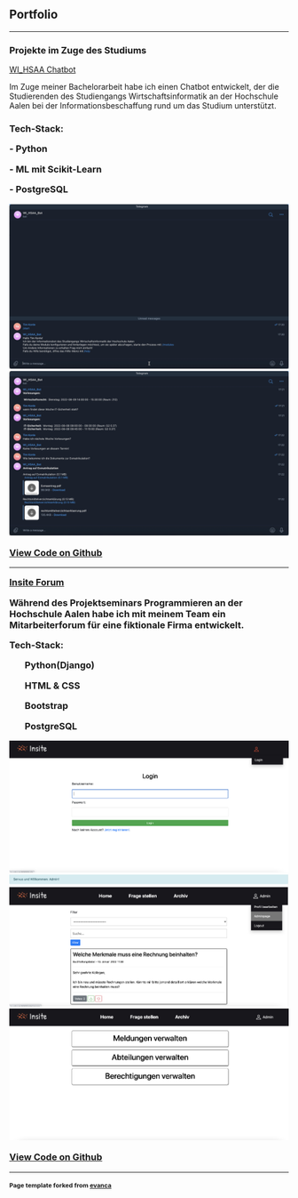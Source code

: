 ## Portfolio

---

### Projekte im Zuge des Studiums

[WI_HSAA Chatbot](/pdf/Bachelorarbeit_Tim_Konle.pdf)
<p>Im Zuge meiner Bachelorarbeit habe ich einen Chatbot entwickelt, der die Studierenden des Studiengangs Wirtschaftsinformatik an der Hochschule Aalen bei der Informationsbeschaffung rund um das Studium unterstützt.</p>
<h3>Tech-Stack:</p>
<p>- Python</p>
<p>- ML mit Scikit-Learn</p>
<p>- PostgreSQL</p>
<img src="images/WIHSAA_BOT.png?raw=true"/>
<img src="images/WIHSAA_BOT2.png?raw=true"/>

<p><a href="https://github.com/Kn3ule/WI_HSAA_Bot">View Code on Github</a></p>

---
[Insite Forum]()
<p>Während des Projektseminars Programmieren an der Hochschule Aalen habe ich mit meinem Team ein Mitarbeiterforum für eine fiktionale Firma entwickelt.</p>
<p>Tech-Stack:</p>
<ul>Python(Django)</ul>
<ul>HTML & CSS</ul>
<ul>Bootstrap</ul>
<ul>PostgreSQL</ul>
<img src="images/Insite_Start.png?raw=true"/>
<img src="images/Insite_Home.png?raw=true"/>
<img src="images/Insite_Menu.png?raw=true"/>

<p><a href="https://github.com/Projektseminar-Programmierung-Gruppe-4/ProgGr4">View Code on Github</a></p>



---
<p style="font-size:11px">Page template forked from <a href="https://github.com/evanca/quick-portfolio">evanca</a></p>
<!-- Remove above link if you don't want to attibute -->
